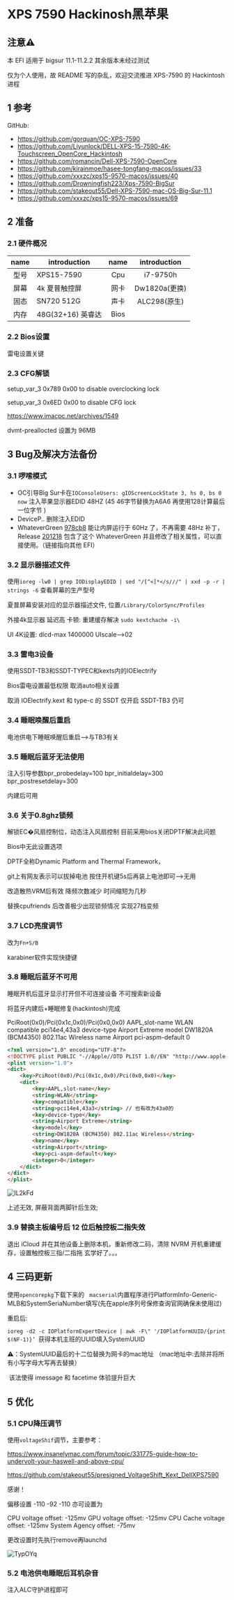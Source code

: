 # XPS 7590 Hackinosh黑苹果

## 注意⚠️

本 EFI 适用于 bigsur 11.1-11.2.2  其余版本未经过测试

仅为个人使用，故 README 写的杂乱，欢迎交流推进 XPS-7590 的 Hackintosh 进程

##  1 参考

GitHub:

- https://github.com/gorquan/OC-XPS-7590
- https://github.com/Liyunlock/DELL-XPS-15-7590-4K-Touchscreen_OpenCore_Hackintosh
- https://github.com/romancin/Dell-XPS-7590-OpenCore
- https://github.com/kirainmoe/hasee-tongfang-macos/issues/33
- https://github.com/xxxzc/xps15-9570-macos/issues/40
- https://github.com/Drowningfish223/Xps-7590-BigSur
- https://github.com/stakeout55/Dell-XPS-7590-mac-OS-Big-Sur-11.1
- https://github.com/xxxzc/xps15-9570-macos/issues/69




## 2 准备

### 2.1 硬件概况

| name | introduction      | name | introduction  |
| :--: | ----------------- | :--: | :-----------: |
| 型号 | XPS15-7590        | Cpu  |   i7-9750h    |
| 屏幕 | 4k 夏普触控屏     | 网卡 | Dw1820a(更换) |
| 固态 | SN720 512G        | 声卡 | ALC298(原生)  |
| 内存 | 48G(32+16) 英睿达 | Bios |               |

### 2.2 Bios设置

雷电设置关键

### 2.3 CFG解锁

setup_var_3 0x789 0x00 to disable overclocking lock

setup_var_3 0x6ED 0x00 to disable CFG lock

https://www.imacpc.net/archives/1549



dvmt-preallocted 设置为 96MB

## 3 Bug及解决方法备份



### 3.1 啰嗦模式



- OC引导Big Sur卡在`IOConsoleUsers: gIOScreenLockState 3, hs 0, bs 0 now` 注入苹果显示器EDID 48HZ (45 46字节替换为A6A6 再使用128计算最后一位字节 )
-  DeviceP.. 删除注入EDID 
  - WhateverGreen [978cb8](https://github.com/acidanthera/WhateverGreen/commit/978cb8c7a744ac189074225fd8eb2f16feb5a4c0) 能让内屏运行于 60Hz 了，不再需要 48Hz 补丁，Release [201218](https://github.com/xxxzc/xps15-9570-macos/releases/tag/201218) 包含了这个 WhateverGreen 并且修改了相关属性，可以直接使用。（链接指向其他 EFI）

### 3.2 显示器描述文件



使用`ioreg -lw0 | grep IODisplayEDID | sed "/[^<]*</s///" | xxd -p -r | strings -6` 查看屏幕的生产型号



夏普屏幕安装对应的显示器描述文件, 位置`/Library/ColorSync/Profiles`

外接4k显示器 延迟高 卡顿: 重建缓存解决 `sudo kextchache -i\`

UI 4K设置: dlcd-max 1400000 UIscale—>02

### 3.3 雷电3设备

使用SSDT-TB3和SSDT-TYPEC和kexts内的IOElectrify

Bios雷电设置最低权限 取消auto相关设置

取消 IOElectrify.kext 和 type-c 的 SSDT 仅开启 SSDT-TB3 仍可



### 3.4 睡眠唤醒后重启

电池供电下睡眠唤醒后重启——>与TB3有关



### 3.5 睡眠后蓝牙无法使用

注入引导参数bpr_probedelay=100 bpr_initialdelay=300 bpr_postresetdelay=300

内建后可用

### 3.6 关于0.8ghz锁频

解锁EC�风扇控制位，动态注入风扇控制
目前采用bios关闭DPTF解决此问题

 Bios中无此设置选项

DPTF全称Dynamic Platform and Thermal Framework，



git上有网友表示可以拔掉电池 按住开机键5s后再装上电池即可——>无用



改造散热VRM后有效 降频次数减少 时间缩短为几秒

替换cpufriends 后改善极少出现锁频情况 实现27档变频

### 3.7 LCD亮度调节

改为`Fn+S/B`

karabiner软件实现快捷键

### 3.8 睡眠后蓝牙不可用

睡眠开机后蓝牙显示打开但不可连接设备 不可搜索新设备

将蓝牙内建后+睡眠修复(hackintosh)完成

<?xml version="1.0" encoding="UTF-8"?>

<!DOCTYPE plist PUBLIC "-//Apple//DTD PLIST 1.0//EN" "http://www.apple.com/DTDs/PropertyList-1.0.dtd">
<plist version="1.0">
<dict>
	<key>PciRoot(0x0)/Pci(0x1c,0x0)/Pci(0x0,0x0)</key>
	<dict>
		<key>AAPL,slot-name</key>
		<string>WLAN</string>
		<key>compatible</key>
		<string>pci14e4,43a3</string>
		<key>device-type</key>
		<string>Airport Extreme</string>
		<key>model</key>
		<string>DW1820A (BCM4350) 802.11ac Wireless</string>
		<key>name</key>
		<string>Airport</string>
		<key>pci-aspm-default</key>
		<integer>0</integer>
	</dict>
</dict>
</plist>



```html
<?xml version="1.0" encoding="UTF-8"?>
<!DOCTYPE plist PUBLIC "-//Apple//DTD PLIST 1.0//EN" "http://www.apple.com/DTDs/PropertyList-1.0.dtd">
<plist version="1.0">
<dict>
	<key>PciRoot(0x0)/Pci(0x1c,0x0)/Pci(0x0,0x0)</key>
	<dict>
		<key>AAPL,slot-name</key>
		<string>WLAN</string>
		<key>compatible</key>
		<string>pci14e4,43a3</string> // 也有改为43a0的
		<key>device-type</key>
		<string>Airport Extreme</string>
		<key>model</key>
		<string>DW1820A (BCM4350) 802.11ac Wireless</string>
		<key>name</key>
		<string>Airport</string>
		<key>pci-aspm-default</key>
		<integer>0</integer>
	</dict>
</dict>
</plist>

```

![lL2kFd](https://cdn.jsdelivr.net/gh/flyingchase/Private-Img@master/uPic/lL2kFd.png)



上述无效, 屏蔽背面两脚针后生效;

### 3.9 替换主板编号后 12 位后触控板二指失效

退出 iCloud 并在其他设备上删除本机，重新修改二码，清除 NVRM 开机重建缓存，设置触控板三指/二指拖 玄学好了。。。





## 4 三码更新

使用`opencorepkg`下载下来的   `macserial`内置程序进行PlatformInfo-Generic-MLB和SystemSeriaNumber填写(先在apple序列号保修查询官网确保未使用过) 

重启后:

`ioreg -d2 -c IOPlatformExpertDevice | awk -F\" '/IOPlatformUUID/{print $(NF-1)}’
   `获得本机主班的UUID填入SystemUUID

⚠️：SystemUUID最后的十二位替换为网卡的mac地址 （mac地址中:去除并将所有小写字母大写再去替换）

​	该法使得 imessage 和 facetime 体验提升巨大









## 5 优化

### 5.1 CPU降压调节

使用`voltageShif`调节，主要参考：

https://www.insanelymac.com/forum/topic/331775-guide-how-to-undervolt-your-haswell-and-above-cpu/

https://github.com/stakeout55/presigned_VoltageShift_Kext_DellXPS7590

感谢！

偏移设置 -110 -92 -110  亦可设置为 

CPU voltage offset: -125mv
GPU voltage offset: -125mv
CPU Cache voltage offset: -125mv
System Agency offset: -75mv

更改设置时先执行remove再launchd

![TypOYq](https://cdn.jsdelivr.net/gh/flyingchase/Private-Img@master/uPic/TypOYq.png)



### 5.2 电池供电睡眠后耳机杂音

注入ALC守护进程即可









